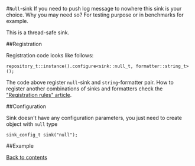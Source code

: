 #`Null`-sink
If you need to push log message to nowhere this sink is your choice. Why you may need so? For testing purpose or in benchmarks for example.

This is a thread-safe sink.

##Registration

Registration code looks like follows:

```
repository_t::instance().configure<sink::null_t, formatter::string_t>();
```

The code above register `null`-sink and `string`-formatter pair. How to register another combinations of sinks and formatters check the ["Registration rules" article](registration-rules.md).

##Configuration

Sink doesn't have any configuration parameters, you just need to create object with `null` type

```
sink_config_t sink("null");
```

##Example

[Back to contents](contents.md)
